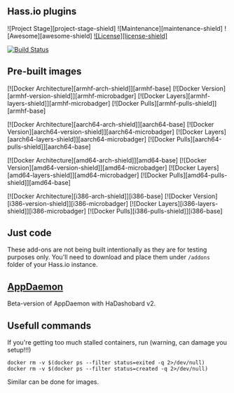 ## Hass.io plugins

![Project Stage][project-stage-shield]
![Maintenance][maintenance-shield]
![Awesome][awesome-shield]
[![License][license-shield]](LICENSE.md)

[![Build Status](https://travis-ci.org/sparck75/HA-addons.svg?branch=master)](https://travis-ci.org/sparck75/HA-addons)

## Pre-built images

[![Docker Architecture][armhf-arch-shield]][armhf-base]
[![Docker Version][armhf-version-shield]][armhf-microbadger]
[![Docker Layers][armhf-layers-shield]][armhf-microbadger]
[![Docker Pulls][armhf-pulls-shield]][armhf-base]

[![Docker Architecture][aarch64-arch-shield]][aarch64-base]
[![Docker Version][aarch64-version-shield]][aarch64-microbadger]
[![Docker Layers][aarch64-layers-shield]][aarch64-microbadger]
[![Docker Pulls][aarch64-pulls-shield]][aarch64-base]

[![Docker Architecture][amd64-arch-shield]][amd64-base]
[![Docker Version][amd64-version-shield]][amd64-microbadger]
[![Docker Layers][amd64-layers-shield]][amd64-microbadger]
[![Docker Pulls][amd64-pulls-shield]][amd64-base]

[![Docker Architecture][i386-arch-shield]][i386-base]
[![Docker Version][i386-version-shield]][i386-microbadger]
[![Docker Layers][i386-layers-shield]][i386-microbadger]
[![Docker Pulls][i386-pulls-shield]][i386-base]
## Just code

These add-ons are not being built intentionally as they are for testing purposes only. You'll need to download and place them under `/addons` folder of your Hass.io instance. 

## [AppDaemon](https://github.com/sparck75/ha-addons/tree/master/appdaemon)

Beta-version of AppDaemon with HaDashobard v2.

## Usefull commands

If you're getting too much stalled containers, run (warning, can damage you setup!!!)

```
docker rm -v $(docker ps --filter status=exited -q 2>/dev/null)
docker rm -v $(docker ps --filter status=created -q 2>/dev/null)
```
Similar can be done for images.
